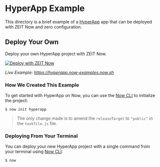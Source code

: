 # HyperApp Example

This directory is a brief example of a [HyperApp](https://github.com/jorgebucaran/hyperapp) app that can be deployed with ZEIT Now and zero configuration.

## Deploy Your Own

Deploy your own HyperApp project with ZEIT Now.

[![Deploy with ZEIT Now](https://zeit.co/button)](https://zeit.co/new/project?template=https://github.com/zeit/now/tree/master/examples/hyperapp)

_Live Example: https://hyperapp.now-examples.now.sh_

### How We Created This Example

To get started with HyperApp on Now, you can use the [Now CLI](https://zeit.co/download) to initialize the project:

```shell
$ now init hyperapp
```

> The only change made is to amend the `releaseTarget` to `"public"` in the `taskfile.js` file.

### Deploying From Your Terminal

You can deploy your new HyperApp project with a single command from your terminal using [Now CLI](https://zeit.co/download):

```shell
$ now
```

